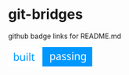# git-bridges
github badge links for README.md

![start with why](https://github.com/lnxpy/git-badges/blob/master/build-passing-blue.svg?style=flat)
